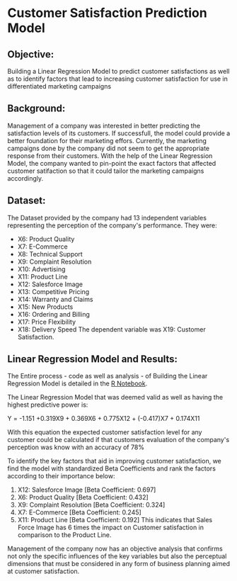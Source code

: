 # Customer Satisfaction Prediction Model

## Objective:
Building a Linear Regression Model to predict customer satisfactions as well as to identify factors that lead to increasing customer satisfaction for use in differentiated marketing campaigns

## Background:
Management of a company was interested in better predicting the satisfaction levels of its customers. If successfull, the model could provide a better foundation for their marketing effors. Currently, the marketing campaigns done by the company did not seem to get the appropriate response from their customers. With the help of the Linear Regression Model, the company wanted to pin-point the exact factors that affected customer satifaction so that it could tailor the marketing campaigns accordingly.

## Dataset:
The Dataset provided by the company had 13 independent variables representing the perception of the company's performance. They were:
* X6: Product Quality
* X7: E-Commerce
* X8: Technical Support
* X9: Complaint Resolution
* X10: Advertising
* X11: Product Line
* X12: Salesforce Image
* X13: Competitive Pricing
* X14: Warranty and Claims
* X15: New Products
* X16: Ordering and Billing
* X17: Price Flexibility
* X18: Delivery Speed
The dependent variable was X19: Customer Satisfaction.

## Linear Regression Model and Results:
The Entire process - code as well as analysis - of Building the Linear Regression Model is detailed in the [R Notebook](https://github.com/devashishpatel/Customer-Satisfaction-Prediction-Model/blob/master/Customer%20Satisfaction%20Prediction%20Model-%20Linear%20Regression.ipynb).

The Linear Regression Model that was deemed valid as well as having the highest predictive power is:

Y = -1.151 +0.319X9 + 0.369X6 + 0.775X12 + (-0.417)X7 + 0.174X11

With this equation the expected customer satisfaction level for any customer could be calculated if that customers evaluation of the company's perception was know with an accuracy of 78%

To identify the key factors that aid in improving customer satisfaction, we find the model with standardized Beta Coefficients and rank the factors according to their importance below:

1. X12: Salesforce Image [Beta Coefficient: 0.697]
2. X6: Product Quality [Beta Coefficient: 0.432]
3. X9: Complaint Resolution [Beta Coefficient: 0.324]
4. X7: E-Commerce [Beta Coefficient: 0.245]
5. X11: Product Line [Beta Coefficient: 0.192]
This indicates that Sales Force Image has 6 times the impact on Customer satisfaction in comparison to the Product Line.

Management of the company now has an objective analysis that confirms not only the specific influences of the key variables but also the perceptual dimensions that must be considered in any form of business planning aimed at customer satisfaction.
